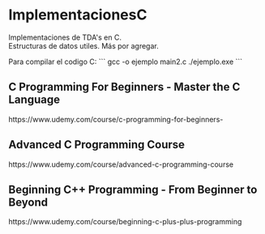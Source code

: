 <h1>ImplementacionesC</h1>
<p>
Implementaciones de TDA's en C. <br>
Estructuras de datos utiles. Más por agregar.
</p>
<p>
Para compilar el codigo C: 
```
gcc -o ejemplo main2.c 
./ejemplo.exe
```
</p>
<h2>C Programming For Beginners - Master the C Language</h2>
<p>https://www.udemy.com/course/c-programming-for-beginners-</p>
<h2>Advanced C Programming Course</h2>
<p>https://www.udemy.com/course/advanced-c-programming-course</p>
<h2>Beginning C++ Programming - From Beginner to Beyond</h2>
<p>https://www.udemy.com/course/beginning-c-plus-plus-programming</p>

